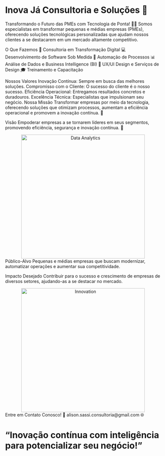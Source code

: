 # Inova Já Consultoria e Soluções 🚀

Transformando o Futuro das PMEs com Tecnologia de Ponta! 💼💡
Somos especialistas em transformar pequenas e médias empresas (PMEs), oferecendo soluções tecnológicas personalizadas que ajudam nossos clientes a se destacarem em um mercado altamente competitivo.

O Que Fazemos
🔧 Consultoria em Transformação Digital
💻 Desenvolvimento de Software Sob Medida
🔗 Automação de Processos
📊 Análise de Dados e Business Intelligence (BI)
📱 UX/UI Design e Serviços de Design
🎓 Treinamento e Capacitação

Nossos Valores
Inovação Contínua: Sempre em busca das melhores soluções.
Compromisso com o Cliente: O sucesso do cliente é o nosso sucesso.
Eficiência Operacional: Entregamos resultados concretos e duradouros.
Excelência Técnica: Especialistas que impulsionam seu negócio.
Nossa Missão
Transformar empresas por meio da tecnologia, oferecendo soluções que otimizam processos, aumentam a eficiência operacional e promovem a inovação contínua. 💼

Visão
Empoderar empresas a se tornarem líderes em seus segmentos, promovendo eficiência, segurança e inovação contínua. 🌟

<div align="center"> <img src="https://user-images.githubusercontent.com/icons/animated-chart.gif" alt="Data Analytics" width="400px"> </div>
Público-Alvo
Pequenas e médias empresas que buscam modernizar, automatizar operações e aumentar sua competitividade.

Impacto Desejado
Contribuir para o sucesso e crescimento de empresas de diversos setores, ajudando-as a se destacar no mercado.

<div align="center"> <img src="https://user-images.githubusercontent.com/icons/innovation-animation.gif" alt="Innovation" width="400px"> </div>
Entre em Contato Conosco!
📧 alison.sassi.consultoria@gmail.com
🌐

# “Inovação contínua com inteligência para potencializar seu negócio!”
